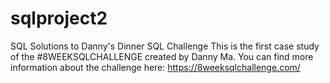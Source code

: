 # sqlproject2
SQL Solutions to Danny's Dinner SQL Challenge
This is the first case study of the #8WEEKSQLCHALLENGE created by Danny Ma. You can find more information about the challenge here: https://8weeksqlchallenge.com/

